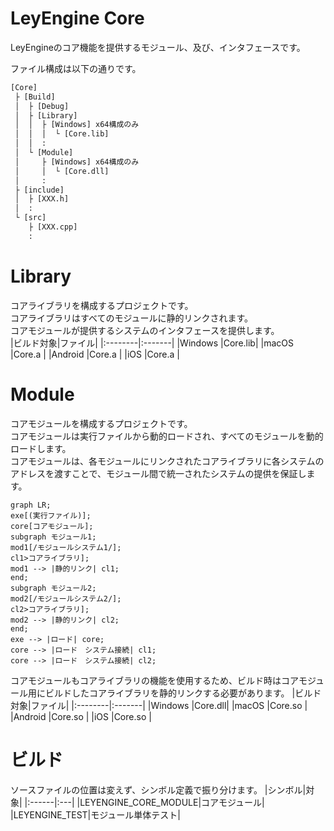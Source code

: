 # LeyEngine Core
LeyEngineのコア機能を提供するモジュール、及び、インタフェースです。  

ファイル構成は以下の通りです。
```txt
[Core]
 ├ [Build]
 │  ├ [Debug]
 │  ├ [Library]
 │  │  ├ [Windows] x64構成のみ
 │  │  │  └ [Core.lib]
 │  │  :
 │  └ [Module]
 │     ├ [Windows] x64構成のみ
 │     │  └ [Core.dll]
 │     :
 ├ [include]
 │  ├ [XXX.h]
 │  :
 └ [src]
    ├ [XXX.cpp]
    :
```

# Library
コアライブラリを構成するプロジェクトです。  
コアライブラリはすべてのモジュールに静的リンクされます。  
コアモジュールが提供するシステムのインタフェースを提供します。  
|ビルド対象|ファイル|
|:--------|:-------|
|Windows  |Core.lib|
|macOS    |Core.a  |
|Android  |Core.a  |
|iOS      |Core.a  |

# Module
コアモジュールを構成するプロジェクトです。  
コアモジュールは実行ファイルから動的ロードされ、すべてのモジュールを動的ロードします。  
コアモジュールは、各モジュールにリンクされたコアライブラリに各システムのアドレスを渡すことで、モジュール間で統一されたシステムの提供を保証します。  
```mermaid
graph LR;
exe[(実行ファイル)];
core[コアモジュール];
subgraph モジュール1;
mod1[/モジュールシステム1/];
cl1>コアライブラリ];
mod1 --> |静的リンク| cl1;
end;
subgraph モジュール2;
mod2[/モジュールシステム2/];
cl2>コアライブラリ];
mod2 --> |静的リンク| cl2;
end;
exe --> |ロード| core;
core --> |ロード　システム接続| cl1;
core --> |ロード　システム接続| cl2;
```

コアモジュールもコアライブラリの機能を使用するため、ビルド時はコアモジュール用にビルドしたコアライブラリを静的リンクする必要があります。
|ビルド対象|ファイル|
|:--------|:-------|
|Windows  |Core.dll|
|macOS    |Core.so |
|Android  |Core.so |
|iOS      |Core.so |

# ビルド
ソースファイルの位置は変えず、シンボル定義で振り分けます。
|シンボル|対象|
|:------|:---|
|LEYENGINE_CORE_MODULE|コアモジュール|
|LEYENGINE_TEST|モジュール単体テスト|